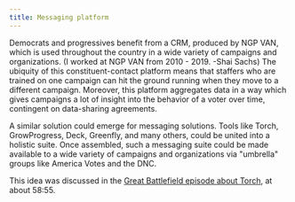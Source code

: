 ```yaml
---
title: Messaging platform
---
```


Democrats and progressives benefit from a CRM, produced by NGP VAN, which is used throughout the country in a wide variety of campaigns and organizations. (I worked at NGP VAN from 2010 - 2019. -Shai Sachs) The ubiquity of this constituent-contact platform means that staffers who are trained on one campaign can hit the ground running when they move to a different campaign. Moreover, this platform aggregates data in a way which gives campaigns a lot of insight into the behavior of a voter over time, contingent on data-sharing agreements.

A similar solution could emerge for messaging solutions. Tools like Torch, GrowProgress, Deck, Greenfly, and many others, could be united into a holistic suite. Once assembled, such a messaging suite could be made available to a wide variety of campaigns and organizations via "umbrella" groups like America Votes and the DNC.

This idea was discussed in the [Great Battlefield episode about Torch](https://www.resistancedashboard.com/node/628), at about 58:55.